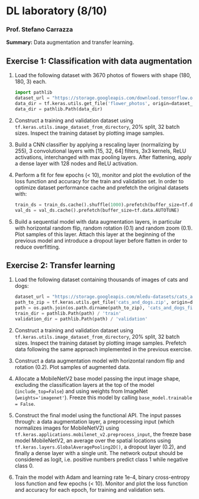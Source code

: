 # DL laboratory (8/10)

### Prof. Stefano Carrazza

**Summary:** Data augmentation and transfer learning.

## Exercise 1: Classification with data augmentation

1. Load the following dataset with 3670 photos of flowers with shape (180, 180, 3) each.
    ```python
    import pathlib
    dataset_url = "https://storage.googleapis.com/download.tensorflow.org/example_images/flower_photos.tgz"
    data_dir = tf.keras.utils.get_file('flower_photos', origin=dataset_url, untar=True)
    data_dir = pathlib.Path(data_dir)
    ```

2. Construct a training and validation dataset using `tf.keras.utils.image_dataset_from_directory`, 20% split, 32 batch sizes. Inspect the training dataset by plotting image samples.

3. Build a CNN classifier by applying a rescaling layer (normalizing by 255), 3 convolutional layers with [15, 32, 64] filters, 3x3 kernels, ReLU activations, interchanged with max pooling layers. After flattening, apply a dense layer with 128 nodes and ReLU activation.

4. Perform a fit for few epochs (< 10), monitor and plot the evolution of the loss function and accuracy for the train and validation set. In order to optimize dataset performance cache and prefetch the original datasets with:
    ```python
    train_ds = train_ds.cache().shuffle(1000).prefetch(buffer_size=tf.data.AUTOTUNE)
    val_ds = val_ds.cache().prefetch(buffer_size=tf.data.AUTOTUNE)
    ```

5. Build a sequential model with data augmentation layers, in particular with horizontal random flip, random rotation (0.1) and random zoom (0.1). Plot samples of this layer. Attach this layer at the beginning of the previous model and introduce a dropout layer before flatten in order to reduce overfitting.

## Exercise 2: Transfer learning

1. Load the following dataset containing thousands of images of cats and dogs:
    ```python
    dataset_url = "https://storage.googleapis.com/mledu-datasets/cats_and_dogs_filtered.zip"
    path_to_zip = tf.keras.utils.get_file('cats_and_dogs.zip', origin=dataset_url, extract=True)
    path = os.path.join(os.path.dirname(path_to_zip), 'cats_and_dogs_filtered')
    train_dir = pathlib.Path(path) / 'train'
    validation_dir = pathlib.Path(path) / 'validation'
    ```

2. Construct a training and validation dataset using `tf.keras.utils.image_dataset_from_directory`, 20% split, 32 batch sizes. Inspect the training dataset by plotting image samples. Prefetch data following the same approach implemented in the previous exercise.

3. Construct a data augmentation model with horizontal random flip and rotation (0.2). Plot samples of augmented data.

4. Allocate a MobileNetV2 base model passing the input image shape, excluding the classification layers at the top of the model (`include_top=False`) and using weights from ImageNet (`weights='imagenet'`). Freeze this model by calling `base_model.trainable = False`.

5. Construct the final model using the functional API. The input passes through: a data augmentation layer, a preprocessing input (which normalizes images for MobileNetV2) using `tf.keras.applications.mobilenet_v2.preprocess_input`, the freeze base model MobileNetV2, an average over the spatial locations using `tf.keras.layers.GlobalAveragePooling2D()`, a dropout layer (0.2), and finally a dense layer with a single unit. The network output should be considered as logit, i.e. positive numbers predict class 1 while negative class 0.

6. Train the model with Adam and learning rate 1e-4, binary cross-entropy loss function and few epochs (< 10). Monitor and plot the loss function and accuracy for each epoch, for training and validation sets.

